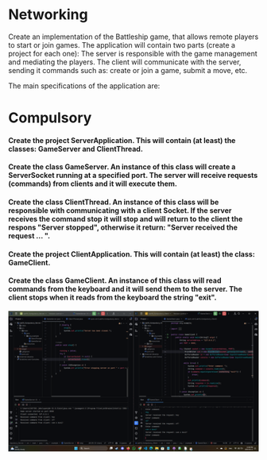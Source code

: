 
  #  Networking
Create an implementation of the Battleship game, that allows remote players to start or join games. The application will contain two parts (create a project for each one):
    The server is responsible with the game management and mediating the players.
    The client will communicate with the server, sending it commands such as:
        create or join a game,
        submit a move, etc. 

The main specifications of the application are: 

# Compulsory 

####    Create the project ServerApplication. This will contain (at least) the classes: GameServer and ClientThread.
####    Create the class GameServer. An instance of this class will create a ServerSocket running at a specified port. The server will receive requests (commands) from clients and it will execute them.
####    Create the class ClientThread. An instance of this class will be responsible with communicating with a client Socket. If the server receives the command stop it will stop and will return to the client the respons "Server stopped", otherwise it return: "Server received the request ... ".
####    Create the project ClientApplication. This will contain (at least) the class: GameClient.
####    Create the class GameClient. An instance of this class will read commands from the keyboard and it will send them to the server. The client stops when it reads from the keyboard the string "exit".  

![screenshot](1.png)

